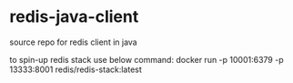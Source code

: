 # redis-java-client
source repo for redis client in java

to spin-up redis stack use below command:
docker run -p 10001:6379 -p 13333:8001 redis/redis-stack:latest
